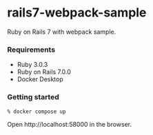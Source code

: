 # rails7-webpack-sample

Ruby on Rails 7 with webpack sample.

### Requirements

- Ruby 3.0.3
- Ruby on Rails 7.0.0
- Docker Desktop

### Getting started

```sh
% docker compose up
```

Open http://localhost:58000 in the browser.
